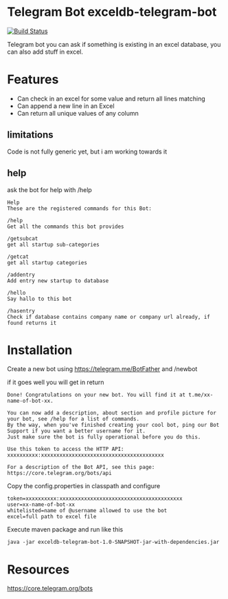 # Telegram Bot exceldb-telegram-bot
[![Build Status](https://travis-ci.org/cedricwalter/exceldb-telegram-bot.svg?branch=master)](https://travis-ci.org/cedricwalter/exceldb-telegram-bot)

Telegram bot you can ask if something is existing in an excel database, you can also add stuff in excel.

# Features
* Can check in an excel for some value and return all lines matching
* Can append a new line in an Excel
* Can return all unique values of any column

## limitations
Code is not fully generic yet, but i am working towards it


## help

ask the bot for help with /help
```
Help
These are the registered commands for this Bot:

/help
Get all the commands this bot provides

/getsubcat
get all startup sub-categories

/getcat
get all startup categories

/addentry
Add entry new startup to database

/hello
Say hallo to this bot

/hasentry
Check if database contains company name or company url already, if found returns it
```

# Installation

Create a new bot using https://telegram.me/BotFather and /newbot

if it goes well you will get in return

```
Done! Congratulations on your new bot. You will find it at t.me/xx-name-of-bot-xx. 

You can now add a description, about section and profile picture for your bot, see /help for a list of commands.
By the way, when you've finished creating your cool bot, ping our Bot Support if you want a better username for it. 
Just make sure the bot is fully operational before you do this.

Use this token to access the HTTP API:
xxxxxxxxxx:xxxxxxxxxxxxxxxxxxxxxxxxxxxxxxxxxxxxxxxx

For a description of the Bot API, see this page: https://core.telegram.org/bots/api
```

Copy the config.properties in classpath and configure

```
token=xxxxxxxxxx:xxxxxxxxxxxxxxxxxxxxxxxxxxxxxxxxxxxxxxxx
user=xx-name-of-bot-xx
whitelisted=name of @username allowed to use the bot
excel=full path to excel file
```

Execute maven package and run like this 
```
java -jar exceldb-telegram-bot-1.0-SNAPSHOT-jar-with-dependencies.jar
```

# Resources
https://core.telegram.org/bots